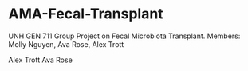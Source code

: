 # AMA-Fecal-Transplant
UNH GEN 711 Group Project on Fecal Microbiota Transplant. Members: Molly Nguyen, Ava Rose, Alex Trott

Alex Trott
Ava Rose

